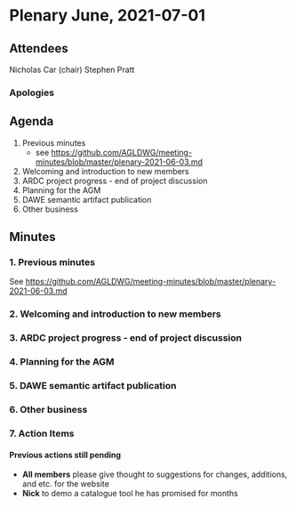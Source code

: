 # Plenary June, 2021-07-01

## Attendees
Nicholas Car (chair)
Stephen Pratt

### Apologies


## Agenda
1. Previous minutes
    * see <https://github.com/AGLDWG/meeting-minutes/blob/master/plenary-2021-06-03.md>
2. Welcoming and introduction to new members
3. ARDC project progress - end of project discussion
4. Planning for the AGM
5. DAWE semantic artifact publication
6. Other business 

## Minutes

### 1. Previous minutes
See <https://github.com/AGLDWG/meeting-minutes/blob/master/plenary-2021-06-03.md>


### 2. Welcoming and introduction to new members

### 3. ARDC project progress - end of project discussion

### 4. Planning for the AGM

### 5. DAWE semantic artifact publication

### 6. Other business

### 7. Action Items

#### Previous actions still pending
* **All members** please give thought to suggestions for changes, additions, and etc. for the website
* **Nick** to demo a catalogue tool he has promised for months

